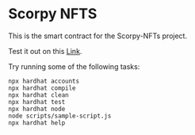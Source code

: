 # Scorpy NFTS

This is the smart contract for the Scorpy-NFTs project.

Test it out on this [Link](https://scorpy-nfts-webapp.vercel.app/).

Try running some of the following tasks:

```shell
npx hardhat accounts
npx hardhat compile
npx hardhat clean
npx hardhat test
npx hardhat node
node scripts/sample-script.js
npx hardhat help
```
